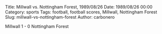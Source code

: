 Title: Millwall vs. Nottingham Forest, 1989/08/26
Date: 1989/08/26 00:00
Category: sports
Tags: football, football scores, Millwall, Nottingham Forest
Slug: millwall-vs-nottingham-forest
Author: carbonero


Millwall 1 - 0 Nottingham Forest
